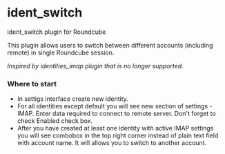 # ident_switch
ident_switch plugin for Roundcube

This plugin allows users to switch between different accounts (including remote) in single Roundcube session.

*Inspired by identities_imap plugin that is no longer supported.*

### Where to start ###
* In settigs interface create new identity.
* For all identities except default you will see new section of settings - IMAP. Enter data required to connect to  remote server. Don't forget to check Enabled check box.
* After you have created at least one identity with active IMAP settings you will see combobox in the top right corner instead of plain text field with account name. It will allows you to switch to another account.